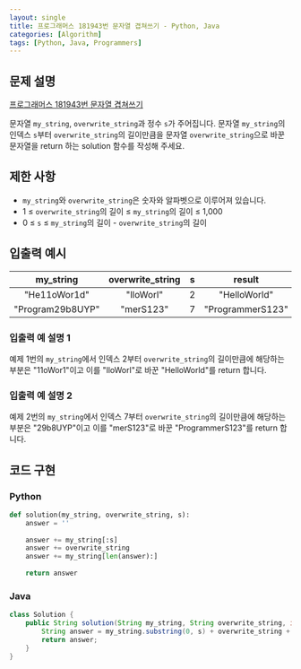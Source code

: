 ```yaml
---
layout: single
title: 프로그래머스 181943번 문자열 겹쳐쓰기 - Python, Java
categories: [Algorithm]
tags: [Python, Java, Programmers]
---
```


## 문제 설명
[프로그래머스 181943번 문자열 겹쳐쓰기](https://school.programmers.co.kr/learn/courses/30/lessons/181943)

문자열 `my_string`, `overwrite_string`과 정수 `s`가 주어집니다. 문자열 `my_string`의 인덱스 `s`부터 `overwrite_string`의 길이만큼을 문자열 `overwrite_string`으로 바꾼 문자열을 return 하는 solution 함수를 작성해 주세요.

## 제한 사항
- `my_string`와 `overwrite_string`은 숫자와 알파벳으로 이루어져 있습니다.
- 1 ≤ `overwrite_string`의 길이 ≤ `my_string`의 길이 ≤ 1,000
- 0 ≤ `s` ≤ `my_string`의 길이 - `overwrite_string`의 길이

## 입출력 예시

|my_string|overwrite_string|s|result|
|:---:|:---:|:---:|:---:|
|"He11oWor1d"|"lloWorl"|2|"HelloWorld"|
|"Program29b8UYP"|"merS123"|7|"ProgrammerS123"|

### 입출력 예 설명 1

예제 1번의 `my_string`에서 인덱스 2부터 `overwrite_string`의 길이만큼에 해당하는 부분은 "11oWor1"이고 이를 "lloWorl"로 바꾼 "HelloWorld"를 return 합니다.

### 입출력 예 설명 2

예제 2번의 `my_string`에서 인덱스 7부터 `overwrite_string`의 길이만큼에 해당하는 부분은 "29b8UYP"이고 이를 "merS123"로 바꾼 "ProgrammerS123"를 return 합니다.

## 코드 구현

### Python

```python
def solution(my_string, overwrite_string, s):
    answer = ''
    
    answer += my_string[:s]
    answer += overwrite_string
    answer += my_string[len(answer):]
    
    return answer
```

### Java

```java
class Solution {
    public String solution(String my_string, String overwrite_string, int s) {
        String answer = my_string.substring(0, s) + overwrite_string + my_string.substring(s + overwrite_string.length());
        return answer;
    }
}
```